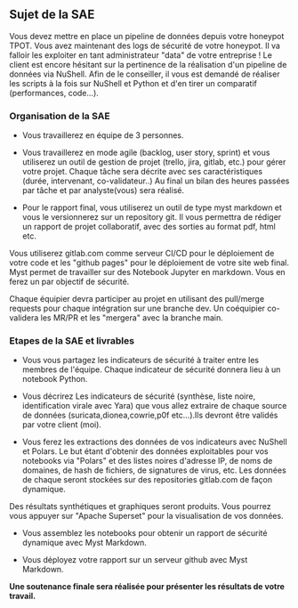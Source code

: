 ## Sujet de la SAE

Vous devez mettre en place un pipeline de données depuis votre honeypot TPOT. Vous avez maintenant des logs de sécurité  de votre honeypot. Il va falloir les exploiter en tant administrateur "data" de votre entreprise !
Le client est encore hésitant sur la pertinence de la réalisation d'un pipeline de données via NuShell. Afin de le conseiller, il vous est demandé de réaliser les scripts à la fois sur NuShell et Python et d'en tirer un comparatif (performances, code...). 


### Organisation de la SAE

- Vous travaillerez en équipe de 3 personnes. 
- Vous travaillerez en mode agile (backlog, user story, sprint) et vous utiliserez un outil de gestion de projet (trello, jira, gitlab, etc.) pour gérer votre projet.
Chaque tâche sera décrite avec ses caractéristiques (durée, intervenant, co-validateur..)
Au final un bilan des heures passées par tâche et par analyste(vous) sera réalisé.

- Pour le rapport final, vous utiliserez un outil de type myst markdown et vous le versionnerez sur un repository git.
Il vous permettra de rédiger un rapport de projet collaboratif, avec des sorties au format pdf, html etc.

Vous utiliserez gitlab.com comme serveur CI/CD pour le déploiement de votre code et les "github pages" pour le déploiement de votre site web final. Myst permet de travailler sur des Notebook Jupyter en markdown. Vous en ferez un par objectif de sécurité.

Chaque équipier devra participer au projet en utilisant des pull/merge requests pour chaque intégration sur une branche dev. 
Un coéquipier co-validera les MR/PR et les "mergera" avec la branche main. 



### Etapes de la SAE et livrables

- Vous vous partagez les indicateurs de sécurité à traiter entre les membres de l'équipe. Chaque indicateur de sécurité donnera lieu à un notebook Python.
  
- Vous décrirez Les indicateurs de sécurité (synthèse, liste noire, identification virale avec Yara)  que vous allez extraire de chaque source de données (suricata,dionea,cowrie,p0f etc...).Ils devront être validés par votre client (moi). 

- Vous ferez les extractions des données de vos indicateurs avec NuShell et Polars. Le but étant d'obtenir des données exploitables  pour vos notebooks via "Polars" et des listes noires d'adresse IP, de noms de domaines, de hash de fichiers, de signatures de virus, etc. Les données de chaque seront stockées sur des repositories gitlab.com de façon dynamique.

Des résultats synthétiques et graphiques seront produits. Vous pourrez vous appuyer sur "Apache Superset" pour la visualisation de vos données.


- Vous assemblez les notebooks pour obtenir un rapport de sécurité dynamique avec Myst Markdown.  

- Vous déployez votre rapport sur un serveur github avec Myst Markdown.

**Une soutenance finale sera réalisée pour présenter les résultats de votre travail.**
